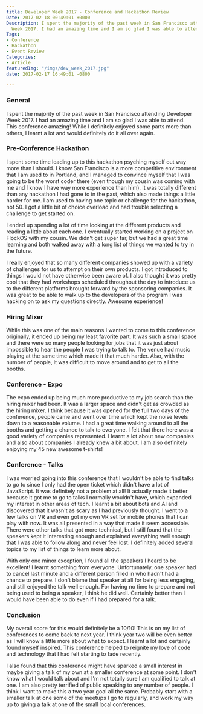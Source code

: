 ```yaml
---
title: Developer Week 2017 - Conference and Hackathon Review
Date: 2017-02-18 00:49:01 +0000
Description: I spent the majority of the past week in San Francisco attending Developer
  Week 2017. I had an amazing time and I am so glad I was able to attend.
Tags:
- Conference
- Hackathon
- Event Review
Categories:
- Article
featuredImg: "/imgs/dev_week_2017.jpg"
date: 2017-02-17 16:49:01 -0800

---
```

### General

I spent the majority of the past week in San Francisco attending Developer Week 2017. I had an amazing time and I am so glad I was able to attend. This conference amazing! While I definitely enjoyed some parts more than others, I learnt a lot and would definitely do it all over again.

### Pre-Conference Hackathon

I spent some time leading up to this hackathon psyching myself out way more than I should. I know San Francisco is a more competitive environment that I am used to in Portland, and I managed to convince myself that I was going to be the worst coder there (even though my cousin was coming with me and I know I have way more experience than him). It was totally different than any hackathon I had gone to in the past, which also made things a little harder for me. I am used to having one topic or challenge for the hackathon, not 50. I got a little bit of choice overload and had trouble selecting a challenge to get started on.

I ended up spending a lot of time looking at the different products and reading a little about each one. I eventually started working on a project on FlockOS with my cousin. We didn't get super far, but we had a great time learning and both walked away with a long list of things we wanted to try in the future.

I really enjoyed that so many different companies showed up with a variety of challenges for us to attempt on their own products. I got introduced to things I would not have otherwise been aware of. I also thought it was pretty cool that they had workshops scheduled throughout the day to introduce us to the different platforms brought forward by the sponsoring companies. It was great to be able to walk up to the developers of the program I was hacking on to ask my questions directly. Awesome experience!

### Hiring Mixer

While this was one of the main reasons I wanted to come to this conference originally, it ended up being my least favorite part. It was such a small space and there were so many people looking for jobs that it was just about impossible to hear the people I was trying to talk to. The venue had music playing at the same time which made it that much harder. Also, with the number of people, it was difficult to move around and to get to all the booths.

### Conference - Expo

The expo ended up being much more productive to my job search than the hiring mixer had been. It was a larger space and didn't get as crowded as the hiring mixer. I think because it was opened for the full two days of the conference, people came and went over time which kept the noise levels down to a reasonable volume. I had a great time walking around to all the booths and getting a chance to talk to everyone. I felt that there here was a good variety of companies represented. I learnt a lot about new companies and also about companies I already knew a bit about. I am also definitely enjoying my 45 new awesome t-shirts!

### Conference - Talks

I was worried going into this conference that I wouldn't be able to find talks to go to since I only had the open ticket which didn't have a lot of JavaScript. It was definitely not a problem at all! It actually made it better because it got me to go to talks I normally wouldn't have, which expanded my interest in other areas of tech. I learnt a bit about bots and AI and discovered that it wasn't as scary as I had previously thought. I went to a few talks on VR and even got my own VR set for mobile phones that I can play with now. It was all presented in a way that made it seem accessible. There were other talks that got more technical, but I still found that the speakers kept it interesting enough and explained everything well enough that I was able to follow along and never feel lost. I definitely added several topics to my list of things to learn more about.

With only one minor exception, I found all the speakers I heard to be excellent! I learnt something from everyone. Unfortunately, one speaker had to cancel last minute and a different person filled in who hadn't had a chance to prepare. I don't blame that speaker at all for being less engaging, and still enjoyed the talk well enough. For having no time to prepare and not being used to being a speaker, I think he did well. Certainly better than I would have been able to do even if I had prepared for a talk.

### Conclusion

My overall score for this would definitely be a 10/10! This is on my list of conferences to come back to next year. I think year two will be even better as I will know a little more about what to expect. I learnt a lot and certainly found myself inspired. This conference helped to reignite my love of code and technology that I had felt starting to fade recently.

I also found that this conference might have sparked a small interest in maybe giving a talk of my own at a smaller conference at some point. I don't know what I would talk about and I'm not totally sure I am qualified to talk at one. I am also pretty terrified of public speaking to any number of people. I think I want to make this a two year goal all the same. Probably start with a smaller talk at one some of the meetups I go to regularly, and work my way up to giving a talk at one of the small local conferences.
